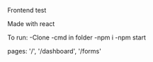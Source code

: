 Frontend test

Made with react

To run:
-Clone
-cmd in folder
-npm i
-npm start

pages: '/',  '/dashboard',  '/forms'
